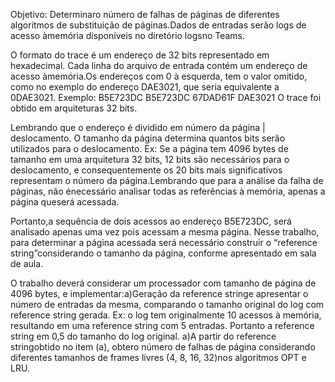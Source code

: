 Objetivo: Determinaro número de falhas de páginas de diferentes algoritmos de substituição de páginas.Dados de entradas serão logs de acesso àmemória disponíveis no diretório logsno Teams.

O  formato  do  trace  é  um  endereço  de  32  bits  representado  em  hexadecimal. Cada  linha  do arquivo  de  entrada  contém um endereço  de acesso àmemória.Os  endereços  com  0  à esquerda, tem o valor omitido, como no exemplo do endereço DAE3021, que seria equivalente a 0DAE3021. Exemplo: B5E723DC
B5E723DC
67DAD61F
DAE3021
O trace foi obtido em arquiteturas 32 bits.

Lembrando que o endereço é dividido em número da página | deslocamento. O tamanho da página determina quantos bits serão utilizados para o deslocamento. 
Ex: Se a página tem 4096 bytes de tamanho em uma arquitetura 32 bits, 12 bits são  necessários  para  o  deslocamento,  e  consequentemente  os  20  bits  mais  significativos representam o número da página.Lembrando que para a análise da falha de páginas, não énecessário analisar todas as referências à  memória,  apenas  a  página queserá  acessada.  

Portanto,a  sequência  de  dois  acessos  ao endereço  B5E723DC,  será  analisado  apenas  uma  vez  pois  acessam  a  mesma  página. Nesse trabalho,  para  determinar  a  página  acessada  será  necessário  construir  o “reference string”considerando o tamanho da página, conforme apresentado em sala de aula.

O  trabalho  deverá  considerar  um  processador  com  tamanho  de  página  de  4096  bytes,  e implementar:a)Geração da reference stringe apresentar o número de entradas da mesma, comparando o tamanho original do log com reference string gerada. 
Ex: o log tem originalmente 10 acessos  à  memória,  resultando  em  uma  reference  string  com  5  entradas.  Portanto  a reference string em 0,5 do tamanho do log original.
a)A  partir  do reference stringobtido  no  item  (a),  obtero  número  de  falhas  de  página considerando diferentes tamanhos de frames livres (4, 8, 16, 32)nos algoritmos OPT e LRU.
